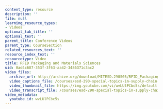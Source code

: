 ```yaml
---
content_type: resource
description: ''
file: null
learning_resource_types:
- Videos
optional_tab_title: ''
optional_text: ''
parent_title: Conference Videos
parent_type: CourseSection
related_resources_text: ''
resource_index_text: ''
resourcetype: Video
title: RFID Packaging and Materials Sciences
uid: 0ad4c687-353f-3f63-aa42-3486371c3ac2
video_files:
  archive_url: http://archive.org/download/MITESD.290S05/RFID_Packaging-and-Materials_Sciences-220k.mp4
  video_captions_file: /courses/esd-290-special-topics-in-supply-chain-management-spring-2005/2ee34e0c1a575b5bad192337b26486ef_wvLUlPCbc5s.vtt
  video_thumbnail_file: https://img.youtube.com/vi/wvLUlPCbc5s/default.jpg
  video_transcript_file: /courses/esd-290-special-topics-in-supply-chain-management-spring-2005/eb68d1387dd06e823659c68ab0fe51d5_wvLUlPCbc5s.pdf
video_metadata:
  youtube_id: wvLUlPCbc5s
---
```

